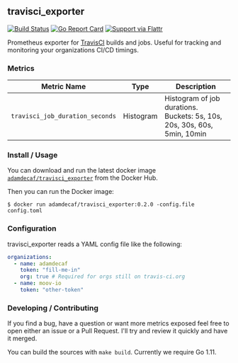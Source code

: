 ## travisci_exporter

[![Build Status](https://travis-ci.org/adamdecaf/travisci_exporter.svg?branch=master)](https://travis-ci.org/adamdecaf/travisci_exporter)
[![Go Report Card](https://goreportcard.com/badge/github.com/adamdecaf/travisci_exporter)](https://goreportcard.com/report/github.com/adamdecaf/travisci_exporter)
[![Support via Flattr](https://button.flattr.com/flattr-badge-large.png)](https://flattr.com/@adamdecaf)

Prometheus exporter for [TravisCI](https://travis-ci.com/) builds and jobs. Useful for tracking and monitoring your organizations CI/CD timings.

### Metrics

| Metric Name | Type | Description |
|----|-----|-----|
| `travisci_job_duration_seconds` | Histogram | Histogram of job durations. Buckets: 5s, 10s, 20s, 30s, 60s, 5min, 10min |

### Install / Usage

You can download and run the latest docker image [`adamdecaf/travisci_exporter`](https://hub.docker.com/r/adamdecaf/travisci_exporter/) from the Docker Hub.

Then you can run the Docker image:

```
$ docker run adamdecaf/travisci_exporter:0.2.0 -config.file config.toml
```

### Configuration

travisci_exporter reads a YAML config file like the following:

```yaml
organizations:
  - name: adamdecaf
    token: "fill-me-in"
    org: true # Required for orgs still on travis-ci.org
  - name: moov-io
    token: "other-token"
```

### Developing / Contributing

If you find a bug, have a question or want more metrics exposed feel free to open either an issue or a Pull Request. I'll try and review it quickly and have it merged.

You can build the sources with `make build`. Currently we require Go 1.11.

